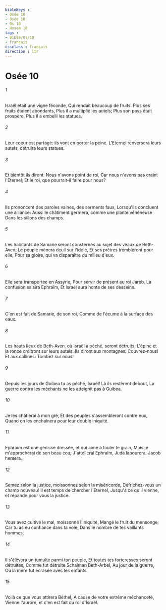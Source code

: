 ```yaml
---
bibleKeys : 
- Osée 10
- Osée 10
- Os 10
- Hosea 10
tags : 
- Bible/Os/10
- français
cssclass : français
direction : ltr
---
```


# Osée 10

###### 1
Israël était une vigne féconde, Qui rendait beaucoup de fruits. Plus ses fruits étaient abondants, Plus il a multiplié les autels; Plus son pays était prospère, Plus il a embelli les statues.
###### 2
Leur coeur est partagé: ils vont en porter la peine. L'Eternel renversera leurs autels, détruira leurs statues.
###### 3
Et bientôt ils diront: Nous n'avons point de roi, Car nous n'avons pas craint l'Eternel; Et le roi, que pourrait-il faire pour nous?
###### 4
Ils prononcent des paroles vaines, des serments faux, Lorsqu'ils concluent une alliance: Aussi le châtiment germera, comme une plante vénéneuse Dans les sillons des champs.
###### 5
Les habitants de Samarie seront consternés au sujet des veaux de Beth-Aven; Le peuple mènera deuil sur l'idole, Et ses prêtres trembleront pour elle, Pour sa gloire, qui va disparaître du milieu d'eux.
###### 6
Elle sera transportée en Assyrie, Pour servir de présent au roi Jareb. La confusion saisira Ephraïm, Et Israël aura honte de ses desseins.
###### 7
C'en est fait de Samarie, de son roi, Comme de l'écume à la surface des eaux.
###### 8
Les hauts lieux de Beth-Aven, où Israël a péché, seront détruits; L'épine et la ronce croîtront sur leurs autels. Ils diront aux montagnes: Couvrez-nous! Et aux collines: Tombez sur nous!
###### 9
Depuis les jours de Guibea tu as péché, Israël! Là ils restèrent debout, La guerre contre les méchants ne les atteignit pas à Guibea.
###### 10
Je les châtierai à mon gré, Et des peuples s'assembleront contre eux, Quand on les enchaînera pour leur double iniquité.
###### 11
Ephraïm est une génisse dressée, et qui aime à fouler le grain, Mais je m'approcherai de son beau cou; J'attellerai Ephraïm, Juda labourera, Jacob hersera.
###### 12
Semez selon la justice, moissonnez selon la miséricorde, Défrichez-vous un champ nouveau! Il est temps de chercher l'Eternel, Jusqu'à ce qu'il vienne, et répande pour vous la justice.
###### 13
Vous avez cultivé le mal, moissonné l'iniquité, Mangé le fruit du mensonge; Car tu as eu confiance dans ta voie, Dans le nombre de tes vaillants hommes.
###### 14
Il s'élèvera un tumulte parmi ton peuple, Et toutes tes forteresses seront détruites, Comme fut détruite Schalman Beth-Arbel, Au jour de la guerre, Où la mère fut écrasée avec les enfants.
###### 15
Voilà ce que vous attirera Béthel, A cause de votre extrême méchanceté, Vienne l'aurore, et c'en est fait du roi d'Israël.

